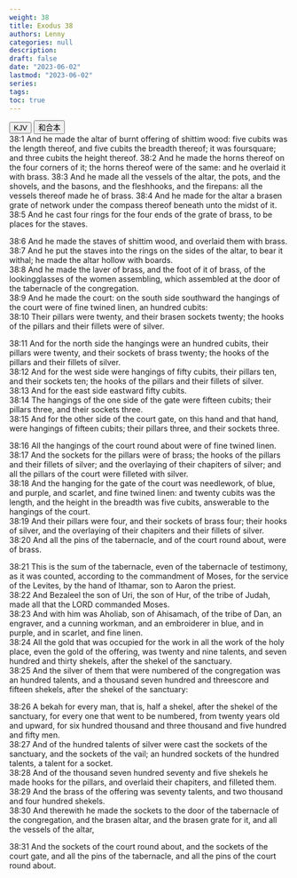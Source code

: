 ```yaml
---
weight: 38
title: Exodus 38
authors: Lenny
categories: null
description: 
draft: false
date: "2023-06-02"
lastmod: "2023-06-02"
series: 
tags: 
toc: true
---
```


<!--more-->

<!-- Tab links -->
<div class="tab">
  <button class="tablinks active" onclick="tablabel(event, 'english')">KJV</button>
  <button class="tablinks" onclick="tablabel(event, 'chinese')">和合本</button>
  
</div>

<!-- Tab content -->
<div id="english" class="tabcontent" style="display:block">
38:1 And he made the altar of burnt offering of shittim wood: five cubits was the length thereof, and five cubits the breadth thereof; it was foursquare; and three cubits the height thereof.  
38:2 And he made the horns thereof on the four corners of it; the horns thereof were of the same: and he overlaid it with brass.  
38:3 And he made all the vessels of the altar, the pots, and the shovels, and the basons, and the fleshhooks, and the firepans: all the vessels thereof made he of brass.  
38:4 And he made for the altar a brasen grate of network under the compass thereof beneath unto the midst of it.  
38:5 And he cast four rings for the four ends of the grate of brass, to be places for the staves.  

38:6 And he made the staves of shittim wood, and overlaid them with brass.  
38:7 And he put the staves into the rings on the sides of the altar, to bear it withal; he made the altar hollow with boards.  
38:8 And he made the laver of brass, and the foot of it of brass, of the lookingglasses of the women assembling, which assembled at the door of the tabernacle of the congregation.  
38:9 And he made the court: on the south side southward the hangings of the court were of fine twined linen, an hundred cubits:  
38:10 Their pillars were twenty, and their brasen sockets twenty; the hooks of the pillars and their fillets were of silver.  

38:11 And for the north side the hangings were an hundred cubits, their pillars were twenty, and their sockets of brass twenty; the hooks of the pillars and their fillets of silver.  
38:12 And for the west side were hangings of fifty cubits, their pillars ten, and their sockets ten; the hooks of the pillars and their fillets of silver.  
38:13 And for the east side eastward fifty cubits.  
38:14 The hangings of the one side of the gate were fifteen cubits; their pillars three, and their sockets three.  
38:15 And for the other side of the court gate, on this hand and that hand, were hangings of fifteen cubits; their pillars three, and their sockets three.  

38:16 All the hangings of the court round about were of fine twined linen.  
38:17 And the sockets for the pillars were of brass; the hooks of the pillars and their fillets of silver; and the overlaying of their chapiters of silver; and all the pillars of the court were filleted with silver.  
38:18 And the hanging for the gate of the court was needlework, of blue, and purple, and scarlet, and fine twined linen: and twenty cubits was the length, and the height in the breadth was five cubits, answerable to the hangings of the court.  
38:19 And their pillars were four, and their sockets of brass four; their hooks of silver, and the overlaying of their chapiters and their fillets of silver.  
38:20 And all the pins of the tabernacle, and of the court round about, were of brass.  

38:21 This is the sum of the tabernacle, even of the tabernacle of testimony, as it was counted, according to the commandment of Moses, for the service of the Levites, by the hand of Ithamar, son to Aaron the priest.  
38:22 And Bezaleel the son of Uri, the son of Hur, of the tribe of Judah, made all that the LORD commanded Moses.  
38:23 And with him was Aholiab, son of Ahisamach, of the tribe of Dan, an engraver, and a cunning workman, and an embroiderer in blue, and in purple, and in scarlet, and fine linen.  
38:24 All the gold that was occupied for the work in all the work of the holy place, even the gold of the offering, was twenty and nine talents, and seven hundred and thirty shekels, after the shekel of the sanctuary.  
38:25 And the silver of them that were numbered of the congregation was an hundred talents, and a thousand seven hundred and threescore and fifteen shekels, after the shekel of the sanctuary:  

38:26 A bekah for every man, that is, half a shekel, after the shekel of the sanctuary, for every one that went to be numbered, from twenty years old and upward, for six hundred thousand and three thousand and five hundred and fifty men.  
38:27 And of the hundred talents of silver were cast the sockets of the sanctuary, and the sockets of the vail; an hundred sockets of the hundred talents, a talent for a socket.  
38:28 And of the thousand seven hundred seventy and five shekels he made hooks for the pillars, and overlaid their chapiters, and filleted them.  
38:29 And the brass of the offering was seventy talents, and two thousand and four hundred shekels.  
38:30 And therewith he made the sockets to the door of the tabernacle of the congregation, and the brasen altar, and the brasen grate for it, and all the vessels of the altar,  

38:31 And the sockets of the court round about, and the sockets of the court gate, and all the pins of the tabernacle, and all the pins of the court round about.  

</div>


<div id="chinese" class="tabcontent">

</div>


